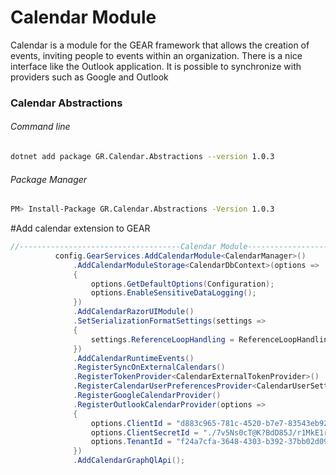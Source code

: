 # Calendar Module

Calendar is a module for the GEAR framework that allows the creation of events, inviting people to events within an organization. There is a nice interface like the Outlook application. It is possible to synchronize with providers such as Google and Outlook

### Calendar Abstractions
###### Command line 
```sh
dotnet add package GR.Calendar.Abstractions --version 1.0.3
```
###### Package Manager

```sh
PM> Install-Package GR.Calendar.Abstractions -Version 1.0.3
```


#Add calendar extension to GEAR

  ```csharp
  //------------------------------------Calendar Module-------------------------------------
			config.GearServices.AddCalendarModule<CalendarManager>()
				.AddCalendarModuleStorage<CalendarDbContext>(options =>
				{
					options.GetDefaultOptions(Configuration);
					options.EnableSensitiveDataLogging();
				})
				.AddCalendarRazorUIModule()
				.SetSerializationFormatSettings(settings =>
				{
					settings.ReferenceLoopHandling = ReferenceLoopHandling.Ignore;
				})
				.AddCalendarRuntimeEvents()
				.RegisterSyncOnExternalCalendars()
				.RegisterTokenProvider<CalendarExternalTokenProvider>()
				.RegisterCalendarUserPreferencesProvider<CalendarUserSettingsService>()
				.RegisterGoogleCalendarProvider()
				.RegisterOutlookCalendarProvider(options =>
				{
					options.ClientId = "d883c965-781c-4520-b7e7-83543eb92b4a";
					options.ClientSecretId = "./7v5Ns0cT@K?BdD85J/r1MkE1rlPran";
					options.TenantId = "f24a7cfa-3648-4303-b392-37bb02d09d28";
				})
				.AddCalendarGraphQlApi();

 ```